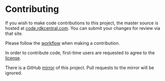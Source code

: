 # Contributing

If you wish to make code contributions to this project, the master source is hosted at [code.rdkcentral.com](https://code.rdkcentral.com/r/#/admin/projects/rdkb/components/opensource/ccsp/RdkGponManager).
You can submit your changes for review via that site.

Please follow the [workflow](https://wiki.rdkcentral.com/display/CMF/Gerrit+Development+Workflow) when making a contribution.

In order to contribute code, first-time users are requested to agree to the [license](https://wiki.rdkcentral.com/signup.action).

There is a GitHub [mirror](https://github.com/rdkcmf/rdkb-RdkGponManager) of this project. Pull requests to the mirror will be ignored.
